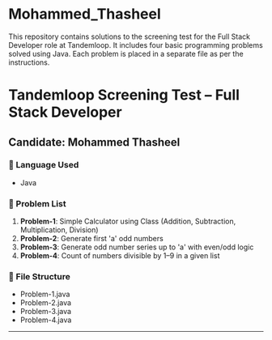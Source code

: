 # Mohammed_Thasheel
This repository contains solutions to the screening test for the Full Stack Developer role at Tandemloop. It includes four basic programming problems solved using Java. Each problem is placed in a separate file as per the instructions.
# Tandemloop Screening Test – Full Stack Developer

## Candidate: Mohammed Thasheel

### 🔧 Language Used
- Java

### 📌 Problem List
1. **Problem-1**: Simple Calculator using Class (Addition, Subtraction, Multiplication, Division)
2. **Problem-2**: Generate first 'a' odd numbers
3. **Problem-3**: Generate odd number series up to 'a' with even/odd logic
4. **Problem-4**: Count of numbers divisible by 1–9 in a given list

### 📁 File Structure
- Problem-1.java
- Problem-2.java
- Problem-3.java
- Problem-4.java

---



